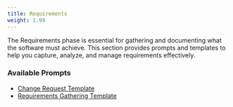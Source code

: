 ```yaml
---
title: Requirements
weight: 1.99
---
```


The Requirements phase is essential for gathering and documenting what the software must achieve. This section provides prompts and templates to help you capture, analyze, and manage requirements effectively.


### Available Prompts

- [Change Request Template](change_request_template_68be9995a9a25cc0e7f94f06_20250911_145737/)
- [Requirements Gathering Template](requirements_gathering_template_68b968c7a7090f3d152e5aad_20250911_145737/)
